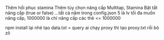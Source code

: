 Thêm hồi phục stamina
Thêm tùy chọn nâng cấp Multitap, Stamina
Bật tắt nâng cấp (true or false) ...tất cả nằm trong config.json
5 là lv tối đa muốn nâng cấp, 1000000 là chỉ nâng cấp các thẻ <= 1000000

npm install lại nhé
tạo data.txt = query 
ai chạy proxy thì tạo proxy.txt rồi bỏ zô
